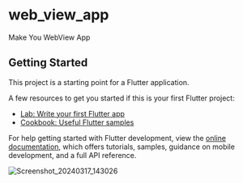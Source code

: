 # web_view_app

Make You WebView App

## Getting Started

This project is a starting point for a Flutter application.

A few resources to get you started if this is your first Flutter project:

- [Lab: Write your first Flutter app](https://docs.flutter.dev/get-started/codelab)
- [Cookbook: Useful Flutter samples](https://docs.flutter.dev/cookbook)

For help getting started with Flutter development, view the
[online documentation](https://docs.flutter.dev/), which offers tutorials,
samples, guidance on mobile development, and a full API reference.

![Screenshot_20240317_143026](https://github.com/monjur3069/Flutter-WebView/assets/44949690/095f4d8b-8acd-47d1-b13f-ca8d2f2e250d)
